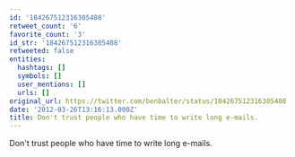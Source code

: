 ```yaml
---
id: '184267512316305408'
retweet_count: '6'
favorite_count: '3'
id_str: '184267512316305408'
retweeted: false
entities:
  hashtags: []
  symbols: []
  user_mentions: []
  urls: []
original_url: https://twitter.com/benbalter/status/184267512316305408
date: '2012-03-26T13:16:13.000Z'
title: Don't trust people who have time to write long e-mails.
---
```


Don't trust people who have time to write long e-mails.